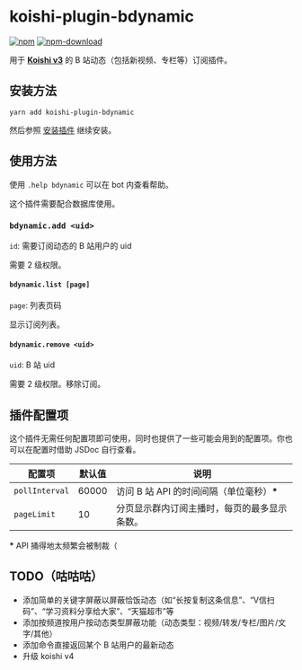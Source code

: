 # koishi-plugin-bdynamic
[![npm](https://img.shields.io/npm/v/koishi-plugin-bdynamic?style=flat-square)](https://www.npmjs.com/package/koishi-plugin-bdynamic)
[![npm-download](https://img.shields.io/npm/dw/koishi-plugin-bdynamic?style=flat-square)](https://www.npmjs.com/package/koishi-plugin-bdynamic)

用于 **[Koishi v3](https://github.com/koishijs/koishi)** 的 B 站动态（包括新视频、专栏等）订阅插件。

## 安装方法
```shell
yarn add koishi-plugin-bdynamic
```

然后参照 [安装插件](https://koishi.js.org/guide/context.html#%E5%AE%89%E8%A3%85%E6%8F%92%E4%BB%B6) 继续安装。


## 使用方法
使用 `.help bdynamic` 可以在 bot 内查看帮助。

这个插件需要配合数据库使用。

### `bdynamic.add <uid>`
`id`: 需要订阅动态的 B 站用户的 uid

需要 2 级权限。

#### `bdynamic.list [page]`
`page`: 列表页码

显示订阅列表。


#### `bdynamic.remove <uid>`
`uid`: B 站 uid

需要 2 级权限。移除订阅。

## 插件配置项
这个插件无需任何配置项即可使用，同时也提供了一些可能会用到的配置项。你也可以在配置时借助 JSDoc 自行查看。

| 配置项 | 默认值 | 说明 |
| - | - | - |
| `pollInterval` | 60000 | 访问 B 站 API 的时间间隔（单位毫秒）**\*** |
| `pageLimit` | 10 | 分页显示群内订阅主播时，每页的最多显示条数。 |

**\*** API 捅得地太频繁会被制裁（


## TODO（咕咕咕）
- 添加简单的关键字屏蔽以屏蔽恰饭动态（如“长按复制这条信息”、“V信扫码”、“学习资料分享给大家”、“天猫超市”等
- 添加按频道按用户按动态类型屏蔽功能（动态类型：视频/转发/专栏/图片/文字/其他）
- 添加命令直接返回某个 B 站用户的最新动态
- 升级 koishi v4

